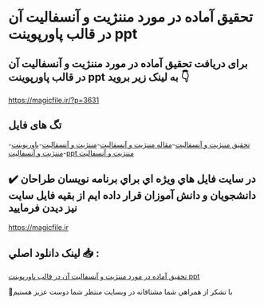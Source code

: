 # تحقیق آماده در مورد مننژیت و آنسفالیت آن در قالب پاورپوینت ppt

## برای دریافت تحقیق آماده در مورد مننژیت و آنسفالیت آن در قالب پاورپوینت ppt به لینک زیر بروید 👇

https://magicfile.ir/?p=3631

## تگ های فایل

-[تحقیق مننژیت و آنسفالیت](https://magicfile.ir/product/%d8%aa%d8%ad%d9%82%db%8c%d9%82-%d9%85%d9%86%d9%86%da%98%db%8c%d8%aa-%d9%88-%d8%a2%d9%86%d8%b3%d9%81%d8%a7%d9%84%db%8c%d8%aa-%d8%a2%d9%86-%d8%af%d8%b1-%d9%be%d8%a7%d9%88%d8%b1%d9%be%d9%88%db%8c%d9%86%d8%aa/)-[مقاله مننژیت و آنسفالیت](https://magicfile.ir/product/%d8%aa%d8%ad%d9%82%db%8c%d9%82-%d9%85%d9%86%d9%86%da%98%db%8c%d8%aa-%d9%88-%d8%a2%d9%86%d8%b3%d9%81%d8%a7%d9%84%db%8c%d8%aa-%d8%a2%d9%86-%d8%af%d8%b1-%d9%be%d8%a7%d9%88%d8%b1%d9%be%d9%88%db%8c%d9%86%d8%aa/)-[مننژیت و آنسفالیت](https://magicfile.ir/product/%d8%aa%d8%ad%d9%82%db%8c%d9%82-%d9%85%d9%86%d9%86%da%98%db%8c%d8%aa-%d9%88-%d8%a2%d9%86%d8%b3%d9%81%d8%a7%d9%84%db%8c%d8%aa-%d8%a2%d9%86-%d8%af%d8%b1-%d9%be%d8%a7%d9%88%d8%b1%d9%be%d9%88%db%8c%d9%86%d8%aa/)-[پاورپوینت مننژیت و آنسفالیت](https://magicfile.ir/product/%d8%aa%d8%ad%d9%82%db%8c%d9%82-%d9%85%d9%86%d9%86%da%98%db%8c%d8%aa-%d9%88-%d8%a2%d9%86%d8%b3%d9%81%d8%a7%d9%84%db%8c%d8%aa-%d8%a2%d9%86-%d8%af%d8%b1-%d9%be%d8%a7%d9%88%d8%b1%d9%be%d9%88%db%8c%d9%86%d8%aa/)-[ppt مننژیت و آنسفالیت](https://magicfile.ir/product/%d8%aa%d8%ad%d9%82%db%8c%d9%82-%d9%85%d9%86%d9%86%da%98%db%8c%d8%aa-%d9%88-%d8%a2%d9%86%d8%b3%d9%81%d8%a7%d9%84%db%8c%d8%aa-%d8%a2%d9%86-%d8%af%d8%b1-%d9%be%d8%a7%d9%88%d8%b1%d9%be%d9%88%db%8c%d9%86%d8%aa/)

## ✔️ در سايت فايل هاي ويژه اي براي برنامه نويسان طراحان دانشجويان و دانش آموزان قرار داده ايم از بقيه فايل سايت نيز ديدن فرماييد

https://magicfile.ir


## لينک دانلود اصلي 📥 :

[تحقیق آماده در مورد مننژیت و آنسفالیت آن در قالب پاورپوینت ppt](https://magicfile.ir/product/%d8%aa%d8%ad%d9%82%db%8c%d9%82-%d9%85%d9%86%d9%86%da%98%db%8c%d8%aa-%d9%88-%d8%a2%d9%86%d8%b3%d9%81%d8%a7%d9%84%db%8c%d8%aa-%d8%a2%d9%86-%d8%af%d8%b1-%d9%be%d8%a7%d9%88%d8%b1%d9%be%d9%88%db%8c%d9%86%d8%aa/) 


🙏با تشکر از همراهي شما مشتاقانه در وبسایت منتظر شما دوست عزیز هستیم


